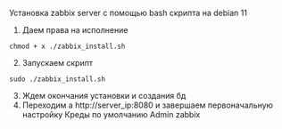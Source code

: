 Установка zabbix server с помощью bash скрипта на debian 11

1. Даем права на исполнение

```chmod + x ./zabbix_install.sh```

2. Запускаем скрипт

```sudo ./zabbix_install.sh```

3. Ждем окончания установки и создания бд
4. Переходим а http://server_ip:8080 и завершаем первоначальную настройку
Креды по умолчанию Admin zabbix 
